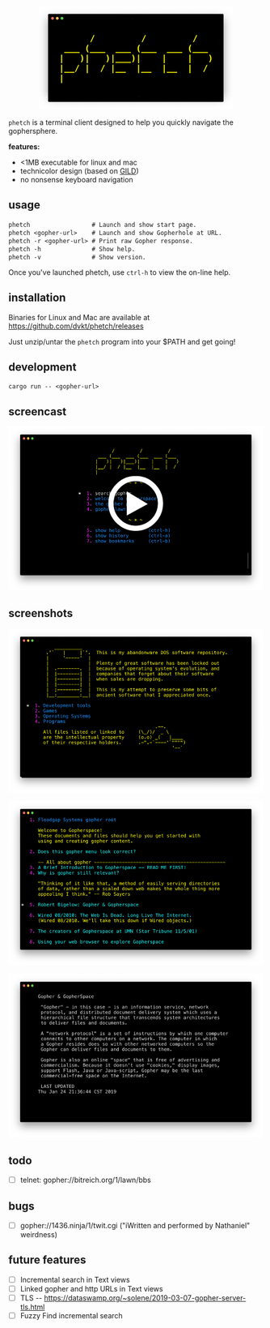 <p align="center">
    <img src="./img/logo.png">
</p>

`phetch` is a terminal client designed to help you quickly navigate the gophersphere.

**features:**

- <1MB executable for linux and mac
- technicolor design (based on [GILD](https://github.com/dvkt/gild))
- no nonsense keyboard navigation

## usage

    phetch                 # Launch and show start page.
    phetch <gopher-url>    # Launch and show Gopherhole at URL.
    phetch -r <gopher-url> # Print raw Gopher response.
    phetch -h              # Show help.
    phetch -v              # Show version.

Once you've launched phetch, use `ctrl-h` to view the on-line help.

## installation

Binaries for Linux and Mac are available at https://github.com/dvkt/phetch/releases

Just unzip/untar the `phetch` program into your $PATH and get going!

## development

    cargo run -- <gopher-url>

## screencast

[![asciicast](./img/start-play.png)](https://asciinema.org/a/oVwXkFUKfrJ1C7TaKvFCsicOv)

## screenshots

![DOS Archive](./img/dos.png)

![Menu View](./img/menu-view.png)

![Text View](./img/text-view.png)

## todo

- [ ] telnet: gopher://bitreich.org/1/lawn/bbs

## bugs

- [ ] gopher://1436.ninja/1/twit.cgi ("iWritten and performed by Nathaniel" weirdness)

## future features

- [ ] Incremental search in Text views
- [ ] Linked gopher and http URLs in Text views
- [ ] TLS -- https://dataswamp.org/~solene/2019-03-07-gopher-server-tls.html
- [ ] Fuzzy Find incremental search
